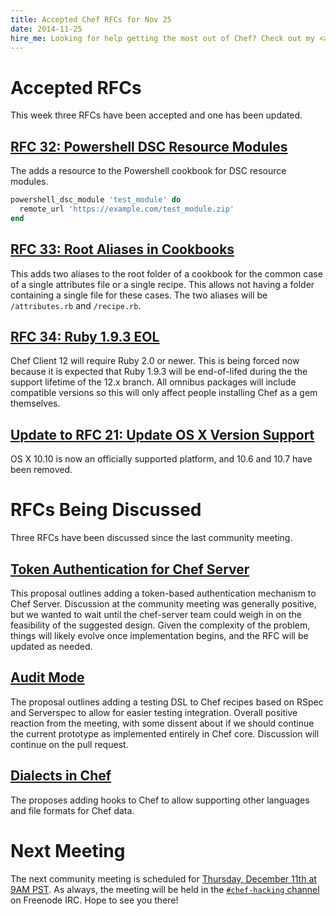 ```yaml
---
title: Accepted Chef RFCs for Nov 25
date: 2014-11-25
hire_me: Looking for help getting the most out of Chef? Check out my <a href="/training/">training</a> and <a href="/consulting/">consulting</a> services.
---
```


# Accepted RFCs

This week three RFCs have been accepted and one has been updated.

## [RFC 32: Powershell DSC Resource Modules](https://github.com/opscode/chef-rfc/blob/master/rfc032-dsc-resource-modules.md)

The adds a resource to the Powershell cookbook for DSC resource
modules.

```ruby
powershell_dsc_module 'test_module' do
  remote_url 'https://example.com/test_module.zip'
end
```

## [RFC 33: Root Aliases in Cookbooks](https://github.com/opscode/chef-rfc/blob/master/rfc033-root-alises.md)

This adds two aliases to the root folder of a cookbook for the common case of
a single attributes file or a single recipe. This allows not having a folder
containing a single file for these cases. The two aliases will be
`/attributes.rb` and `/recipe.rb`.

## [RFC 34: Ruby 1.9.3 EOL](https://github.com/opscode/chef-rfc/blob/master/rfc034-ruby-193-eol.md)

Chef Client 12 will require Ruby 2.0 or newer. This is being forced now because
it is expected that Ruby 1.9.3 will be end-of-lifed during the the support
lifetime of the 12.x branch. All omnibus packages will include compatible
versions so this will only affect people installing Chef as a gem themselves.

## [Update to RFC 21: Update OS X Version Support](https://github.com/opscode/chef-rfc/pull/70/files)

OS X 10.10 is now an officially supported platform, and 10.6 and 10.7 have been
removed.

# RFCs Being Discussed

Three RFCs have been discussed since the last community meeting.

## [Token Authentication for Chef Server](https://github.com/opscode/chef-rfc/pull/65)

This proposal outlines adding a token-based authentication mechanism to Chef
Server. Discussion at the community meeting was generally positive, but we
wanted to wait until the chef-server team could weigh in on the feasibility
of the suggested design. Given the complexity of the problem, things will likely
evolve once implementation begins, and the RFC will be updated as needed.

## [Audit Mode](https://github.com/opscode/chef-rfc/pull/69)

The proposal outlines adding a testing DSL to Chef recipes based on RSpec and
Serverspec to allow for easier testing integration. Overall positive reaction
from the meeting, with some dissent about if we should continue the current
prototype as implemented entirely in Chef core. Discussion will continue on the
pull request.

## [Dialects in Chef](https://github.com/opscode/chef-rfc/pull/71)

The proposes adding hooks to Chef to allow supporting other languages and file
formats for Chef data.

# Next Meeting

The next community meeting is scheduled for
[Thursday, December 11th at 9AM PST](http://timesched.pocoo.org/?date=2014-12-11&tz=pacific-standard-time!,eastern-standard-time,gb:london,au:sydney,de:berlin&range=540,600).
As always, the meeting will be held in the
[`#chef-hacking` channel](http://webchat.freenode.net/?randomnick=1&channels=%23chef-hacking)
on Freenode IRC. Hope to see you there!
